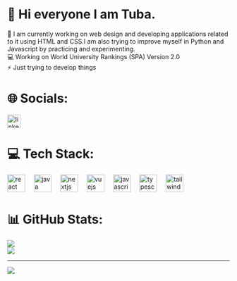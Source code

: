 # 💫 Hi everyone I am Tuba. 
🔭 I am currently working on web design and developing applications related to it using HTML and CSS.I am also trying to improve myself in Python and  Javascript by practicing and experimenting. <br>💻 Working on World University Rankings (SPA) Version 2.0 <br>⚡ Just trying to develop things 
<br>

# 🌐 Socials:
<div align="start">
  <a href="https://www.linkedin.com/in/hatice-tuba-t%C3%BCrker-739a412b8/" target="_blank">
    <img src="https://img.shields.io/static/v1?message=LinkedIn&logo=linkedin&label=&color=0077B5&logoColor=white&labelColor=&style=flat" height="30" alt="linkedin logo"  />
  </a>
  
</div>


  <a href="https://sevro49.github.io/My-Portfolio/public/index.html" target="_blank">
  </a>

# 💻 Tech Stack:
<div align="start">
  <img src="https://cdn.simpleicons.org/react/61DAFB" height="40" alt="react logo"  />
  <img width="12" />
  <img src="https://cdn.worldvectorlogo.com/logos/spring-3.svg" height="40" alt="java spring logo" />
  <img width="12" />
  <img src="https://cdn.jsdelivr.net/gh/devicons/devicon/icons/nextjs/nextjs-original.svg" height="40" alt="nextjs logo"  />
  <img width="12" />
  <img src="https://cdn.jsdelivr.net/gh/devicons/devicon/icons/vuejs/vuejs-original.svg" height="40" alt="vuejs logo"  />
  <img width="12" />
  <img src="https://cdn.jsdelivr.net/gh/devicons/devicon/icons/javascript/javascript-original.svg" height="40" alt="javascript logo"  />
  <img width="12" />
  <img src="https://cdn.jsdelivr.net/gh/devicons/devicon/icons/typescript/typescript-original.svg" height="40" alt="typescript logo"  />
  <img width="12" />
  <img src="https://cdn.jsdelivr.net/gh/devicons/devicon/icons/tailwindcss/tailwindcss-original-wordmark.svg" height="40" alt="tailwindcss logo"  />
  <img width="12" />
  
  
</div>

# 📊 GitHub Stats:
![](https://github-readme-stats.vercel.app/api?username=thrturker1&theme=monokai&hide_border=false&include_all_commits=false&count_private=false)<br/>
![](https://github-readme-streak-stats.herokuapp.com/?user=thrturker1&theme=monokai&hide_border=false)<br/>


---
[![](https://visitcount.itsvg.in/api?id=thrturker1&icon=0&color=2)](https://visitcount.itsvg.in)

<!-- Proudly created with GPRM ( https://gprm.itsvg.in ) -->

